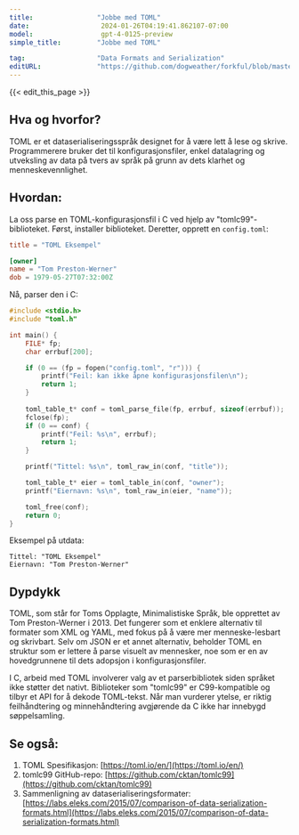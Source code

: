 ```yaml
---
title:                "Jobbe med TOML"
date:                  2024-01-26T04:19:41.862107-07:00
model:                 gpt-4-0125-preview
simple_title:         "Jobbe med TOML"

tag:                  "Data Formats and Serialization"
editURL:              "https://github.com/dogweather/forkful/blob/master/content/no/c/working-with-toml.md"
---
```


{{< edit_this_page >}}

## Hva og hvorfor?
TOML er et dataserialiseringsspråk designet for å være lett å lese og skrive. Programmerere bruker det til konfigurasjonsfiler, enkel datalagring og utveksling av data på tvers av språk på grunn av dets klarhet og menneskevennlighet.

## Hvordan:
La oss parse en TOML-konfigurasjonsfil i C ved hjelp av "tomlc99"-biblioteket. Først, installer biblioteket. Deretter, opprett en `config.toml`:

```toml
title = "TOML Eksempel"

[owner]
name = "Tom Preston-Werner"
dob = 1979-05-27T07:32:00Z
```

Nå, parser den i C:

```c
#include <stdio.h>
#include "toml.h"

int main() {
    FILE* fp;
    char errbuf[200];

    if (0 == (fp = fopen("config.toml", "r"))) {
        printf("Feil: kan ikke åpne konfigurasjonsfilen\n");
        return 1;
    }
    
    toml_table_t* conf = toml_parse_file(fp, errbuf, sizeof(errbuf));
    fclose(fp);
    if (0 == conf) {
        printf("Feil: %s\n", errbuf);
        return 1;
    }

    printf("Tittel: %s\n", toml_raw_in(conf, "title"));

    toml_table_t* eier = toml_table_in(conf, "owner");
    printf("Eiernavn: %s\n", toml_raw_in(eier, "name"));

    toml_free(conf);
    return 0;
}
```
Eksempel på utdata:
```
Tittel: "TOML Eksempel"
Eiernavn: "Tom Preston-Werner"
```

## Dypdykk
TOML, som står for Toms Opplagte, Minimalistiske Språk, ble opprettet av Tom Preston-Werner i 2013. Det fungerer som et enklere alternativ til formater som XML og YAML, med fokus på å være mer menneske-lesbart og skrivbart. Selv om JSON er et annet alternativ, beholder TOML en struktur som er lettere å parse visuelt av mennesker, noe som er en av hovedgrunnene til dets adopsjon i konfigurasjonsfiler.

I C, arbeid med TOML involverer valg av et parserbibliotek siden språket ikke støtter det nativt. Biblioteker som "tomlc99" er C99-kompatible og tilbyr et API for å dekode TOML-tekst. Når man vurderer ytelse, er riktig feilhåndtering og minnehåndtering avgjørende da C ikke har innebygd søppelsamling.

## Se også:
1. TOML Spesifikasjon: [https://toml.io/en/](https://toml.io/en/)
2. tomlc99 GitHub-repo: [https://github.com/cktan/tomlc99](https://github.com/cktan/tomlc99)
3. Sammenligning av dataserialiseringsformater: [https://labs.eleks.com/2015/07/comparison-of-data-serialization-formats.html](https://labs.eleks.com/2015/07/comparison-of-data-serialization-formats.html)
